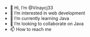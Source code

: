 - 👋 Hi, I’m @Vinaycj33
- 👀 I’m interested in web development
- 🌱 I’m currently learning Java
- 💞️ I’m looking to collaborate on Java
- 📫 How to reach me 

<!---
Vinaycj33/Vinaycj33 is a ✨ special ✨ repository because its `README.md` (this file) appears on your GitHub profile.
You can click the Preview link to take a look at your changes.
--->
